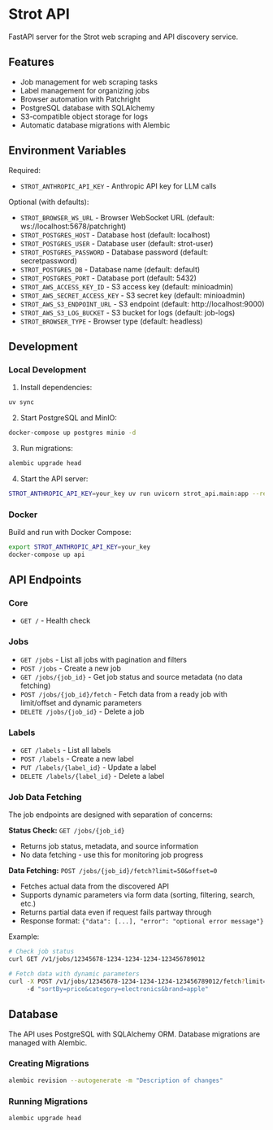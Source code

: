 # Strot API

FastAPI server for the Strot web scraping and API discovery service.

## Features

- Job management for web scraping tasks
- Label management for organizing jobs
- Browser automation with Patchright
- PostgreSQL database with SQLAlchemy
- S3-compatible object storage for logs
- Automatic database migrations with Alembic

## Environment Variables

Required:

- `STROT_ANTHROPIC_API_KEY` - Anthropic API key for LLM calls

Optional (with defaults):

- `STROT_BROWSER_WS_URL` - Browser WebSocket URL (default: ws://localhost:5678/patchright)
- `STROT_POSTGRES_HOST` - Database host (default: localhost)
- `STROT_POSTGRES_USER` - Database user (default: strot-user)
- `STROT_POSTGRES_PASSWORD` - Database password (default: secretpassword)
- `STROT_POSTGRES_DB` - Database name (default: default)
- `STROT_POSTGRES_PORT` - Database port (default: 5432)
- `STROT_AWS_ACCESS_KEY_ID` - S3 access key (default: minioadmin)
- `STROT_AWS_SECRET_ACCESS_KEY` - S3 secret key (default: minioadmin)
- `STROT_AWS_S3_ENDPOINT_URL` - S3 endpoint (default: http://localhost:9000)
- `STROT_AWS_S3_LOG_BUCKET` - S3 bucket for logs (default: job-logs)
- `STROT_BROWSER_TYPE` - Browser type (default: headless)

## Development

### Local Development

1. Install dependencies:

```bash
uv sync
```

2. Start PostgreSQL and MinIO:

```bash
docker-compose up postgres minio -d
```

3. Run migrations:

```bash
alembic upgrade head
```

4. Start the API server:

```bash
STROT_ANTHROPIC_API_KEY=your_key uv run uvicorn strot_api.main:app --reload
```

### Docker

Build and run with Docker Compose:

```bash
export STROT_ANTHROPIC_API_KEY=your_key
docker-compose up api
```

## API Endpoints

### Core

- `GET /` - Health check

### Jobs

- `GET /jobs` - List all jobs with pagination and filters
- `POST /jobs` - Create a new job
- `GET /jobs/{job_id}` - Get job status and source metadata (no data fetching)
- `POST /jobs/{job_id}/fetch` - Fetch data from a ready job with limit/offset and dynamic parameters
- `DELETE /jobs/{job_id}` - Delete a job

### Labels

- `GET /labels` - List all labels
- `POST /labels` - Create a new label
- `PUT /labels/{label_id}` - Update a label
- `DELETE /labels/{label_id}` - Delete a label

### Job Data Fetching

The job endpoints are designed with separation of concerns:

**Status Check:** `GET /jobs/{job_id}`

- Returns job status, metadata, and source information
- No data fetching - use this for monitoring job progress

**Data Fetching:** `POST /jobs/{job_id}/fetch?limit=50&offset=0`

- Fetches actual data from the discovered API
- Supports dynamic parameters via form data (sorting, filtering, search, etc.)
- Returns partial data even if request fails partway through
- Response format: `{"data": [...], "error": "optional error message"}`

Example:

```bash
# Check job status
curl GET /v1/jobs/12345678-1234-1234-1234-123456789012

# Fetch data with dynamic parameters
curl -X POST /v1/jobs/12345678-1234-1234-1234-123456789012/fetch?limit=20&offset=0 \
     -d "sortBy=price&category=electronics&brand=apple"
```

## Database

The API uses PostgreSQL with SQLAlchemy ORM. Database migrations are managed with Alembic.

### Creating Migrations

```bash
alembic revision --autogenerate -m "Description of changes"
```

### Running Migrations

```bash
alembic upgrade head
```
